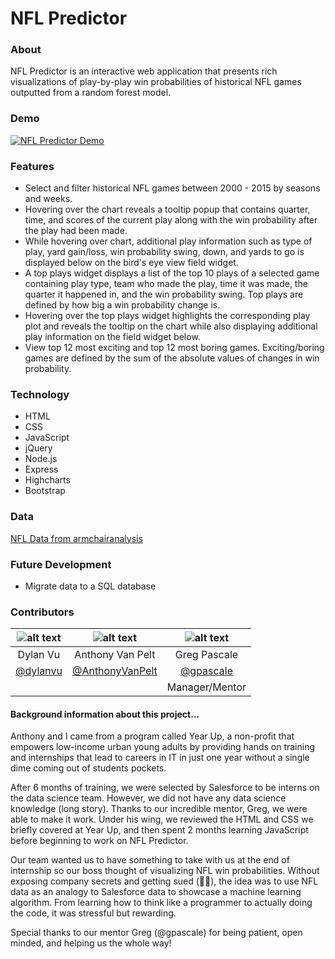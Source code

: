 # NFL Predictor

### About
NFL Predictor is an interactive web application that presents rich visualizations of play-by-play win probabilities of historical NFL games outputted from a random forest model.

### Demo
[![NFL Predictor Demo](http://img.youtube.com/vi/XxzFLxDKDis/0.jpg)](http://www.youtube.com/watch?v=XxzFLxDKDis "NFL Predictor")

### Features
- Select and filter historical NFL games between 2000 - 2015 by seasons and weeks.
- Hovering over the chart reveals a tooltip popup that contains quarter, time, and scores of the current play along with the win probability after the play had been made.
- While hovering over chart, additional play information such as type of play, yard gain/loss, win probability swing, down, and yards to go is displayed below on the bird's eye view field widget. 
- A top plays widget displays a list of the top 10 plays of a selected game containing play type, team who made the play, time it was made, the quarter it happened in, and the win probability swing. Top plays are defined by how big a win probability change is.
- Hovering over the top plays widget highlights the corresponding play plot and reveals the tooltip on the chart while also displaying additional play information on the field widget below.
- View top 12 most exciting and top 12 most boring games. Exciting/boring games are defined by the sum of the absolute values of changes in win probability.

### Technology
- HTML
- CSS
- JavaScript
- jQuery
- Node.js
- Express
- Highcharts
- Bootstrap

### Data
[NFL Data from armchairanalysis](http://www.armchairanalysis.com/)

### Future Development
- Migrate data to a SQL database

### Contributors
| ![alt text](https://avatars3.githubusercontent.com/u/16613572?v=3&s=300) | ![alt text](https://avatars0.githubusercontent.com/u/19943214?v=3&s=300 "Anthony Van Pelt") | ![alt text](https://avatars0.githubusercontent.com/u/325055?v=3&s=300 "Greg Pascale")
|:---:|:---:|:---:|
| Dylan Vu | Anthony Van Pelt | Greg Pascale |
| [@dylanvu](https://github.com/dylanvu) | [@AnthonyVanPelt](https://github.com/AnthonyVanPelt) | [@gpascale](https://github.com/gpascale) |
| | | Manager/Mentor |

#### Background information about this project...
Anthony and I came from a program called Year Up, a non-profit that empowers low-income urban young adults by providing hands on training and internships that lead to careers in IT in just one year without a single dime coming out of students pockets. 

After 6 months of training, we were selected by Salesforce to be interns on the data science team. However, we did not have any data science knowledge (long story). Thanks to our incredible mentor, Greg, we were able to make it work. Under his wing, we reviewed the HTML and CSS we briefly covered at Year Up, and then spent 2 months learning JavaScript before beginning to work on NFL Predictor.

Our team wanted us to have something to take with us at the end of internship so our boss thought of visualizing NFL win probabilities. Without exposing company secrets and getting sued (🤞🏼), the idea was to use NFL data as an analogy to Salesforce data to showcase a machine learning algorithm. From learning how to think like a programmer to actually doing the code, it was stressful but rewarding.

Special thanks to our mentor Greg (@gpascale) for being patient, open minded, and helping us the whole way!
